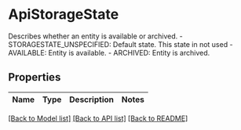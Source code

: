 # ApiStorageState

Describes whether an entity is available or archived.   - STORAGESTATE_UNSPECIFIED: Default state. This state in not used  - AVAILABLE: Entity is available.  - ARCHIVED: Entity is archived.
## Properties
Name | Type | Description | Notes
------------ | ------------- | ------------- | -------------

[[Back to Model list]](../README.md#documentation-for-models) [[Back to API list]](../README.md#documentation-for-api-endpoints) [[Back to README]](../README.md)


